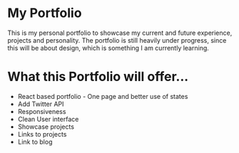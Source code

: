 # My Portfolio

This is my personal portfolio to showcase my current and future experience, projects and personality.
The portfolio is still heavily under progress, since this will be about design, which is something I am currently learning.

# What this Portfolio will offer...

* React based portfolio - One page and better use of states
* Add Twitter API
* Responsiveness
* Clean User interface
* Showcase projects
* Links to projects
* Link to blog
